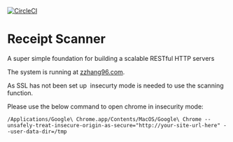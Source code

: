 [![CircleCI](https://circleci.com/gh/amfleming/skeleton.svg?style=svg)](https://circleci.com/gh/amfleming/skeleton)


Receipt Scanner
============
A super simple foundation for building a scalable RESTful HTTP servers

The system is running at [zzhang96.com](www.zzhang96.com).

As SSL has not been set up  insecurty mode is needed to use the scanning function.   

Please use the below command to open chrome in insecurity mode:   

`/Applications/Google\ Chrome.app/Contents/MacOS/Google\ Chrome --unsafely-treat-insecure-origin-as-secure="http://your-site-url-here" --user-data-dir=/tmp`
